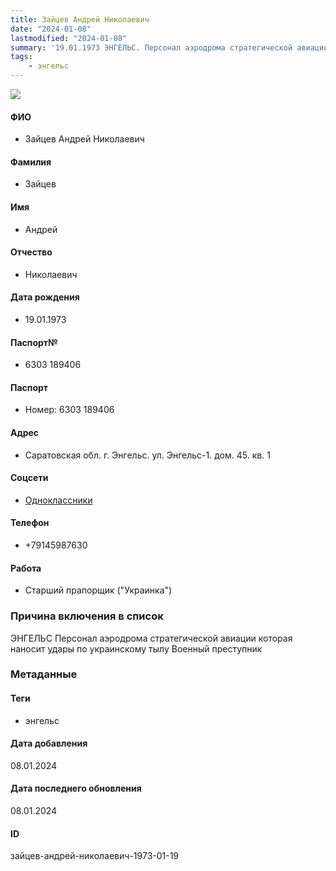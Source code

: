 ```yaml
---
title: Зайцев Андрей Николаевич
date: "2024-01-08"
lastmodified: "2024-01-08"
summary: '19.01.1973 ЭНГЕЛЬС. Персонал аэродрома стратегической авиации которая наносит удары по украинскому тылу. Военный преступник'
tags: 
    - энгельс
---
```

<!--# pp2-->
<!--## Фигурант-->
<!--### Личные данные-->
<!--#### Фото-->
![](https://molfar.com/images/optimized/person-placeholder.jpg)
#### ФИО
- Зайцев Андрей Николаевич
#### Фамилия
- Зайцев
#### Имя
- Андрей
#### Отчество
- Николаевич
#### Дата рождения
- 19.01.1973
#### Паспорт№
- 6303 189406
#### Паспорт
- Номер: 6303 189406
#### Адрес
- Саратовская обл. г. Энгельс. ул. Энгельс-1. дом. 45. кв. 1
#### Соцсети
- [Одноклассники](https://ok.ru/profile/556937185777)
#### Телефон
- +79145987630
#### Работа
- Старший прапорщик ("Украинка")
### Причина включения в список
ЭНГЕЛЬС
Персонал аэродрома стратегической авиации которая наносит удары по украинскому тылу
Военный преступник
### Метаданные
#### Теги
- энгельс
#### Дата добавления
08.01.2024
#### Дата последнего обновления
08.01.2024
#### ID
зайцев-андрей-николаевич-1973-01-19
<!--## END;-->
